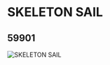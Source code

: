 # SKELETON SAIL
## 59901
![SKELETON SAIL](https://lc-www-live-s.legocdn.com/media/bricks/5/2/4506800.jpg)